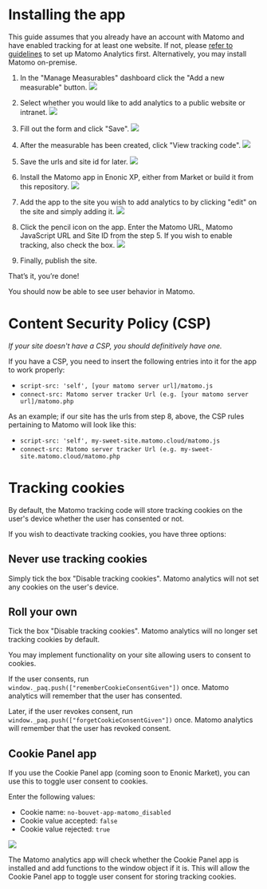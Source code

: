 # Installing the app

This guide assumes that you already have an account with Matomo and have enabled tracking for at least one website. 
If not, please [refer to guidelines](https://matomo.org/) to set up Matomo Analytics first. Alternatively, you may
install Matomo on-premise.

1. In the "Manage Measurables" dashboard click the "Add a new measurable" button.
![](images/matomo_00.png) 

2. Select whether you would like to add analytics to a public website or intranet.
![](images/matomo_01.png)

3. Fill out the form and click "Save".
![](images/matomo_02.png)

4. After the measurable has been created, click "View tracking code".
![](images/matomo_03.png)

5. Save the urls and site id for later.
![](images/matomo_04.png)

6. Install the Matomo app in Enonic XP, either from Market or build it from this repository.
![](images/matomo_05.png)

7. Add the app to the site you wish to add analytics to by clicking "edit" on the site and simply adding it.
![](images/matomo_06.png)

8. Click the pencil icon on the app. Enter the Matomo URL, Matomo JavaScript URL and Site ID from the step 5. If you wish to enable tracking,
also check the box.
![](images/matomo_07.png)

9. Finally, publish the site.

That’s it, you’re done!

You should now be able to see user behavior in Matomo.

# Content Security Policy (CSP)

_If your site doesn't have a CSP, you should definitively have one._

If you have a CSP, you need to insert the following entries into it for the app to work properly:
- `script-src: 'self', [your matomo server url]/matomo.js`
- `connect-src: Matomo server tracker Url (e.g. [your matomo server url]/matomo.php`

As an example; if our site has the urls from step 8, above, the CSP rules pertaining to Matomo will look like this:
- `script-src: 'self', my-sweet-site.matomo.cloud/matomo.js`
- `connect-src: Matomo server tracker Url (e.g. my-sweet-site.matomo.cloud/matomo.php`

# Tracking cookies
By default, the Matomo tracking code will store tracking cookies on the user's device whether the user has consented or not.

If you wish to deactivate tracking cookies, you have three options:

## Never use tracking cookies
Simply tick the box "Disable tracking cookies". Matomo analytics will not set any cookies on the user's device.

## Roll your own 
Tick the box "Disable tracking cookies". Matomo analytics will no longer set tracking cookies by default.

You may implement functionality on your site allowing users to consent to cookies.

If the user consents, run `window._paq.push(["rememberCookieConsentGiven"])` once. Matomo analytics will remember that the user has consented.

Later, if the user revokes consent, run `window._paq.push(["forgetCookieConsentGiven"])` once. Matomo analytics will remember that the user has revoked consent.

## Cookie Panel app
If you use the Cookie Panel app (coming soon to Enonic Market), you can use this to toggle user consent to cookies.

Enter the following values:
- Cookie name: `no-bouvet-app-matomo_disabled`
- Cookie value accepted: `false`
- Cookie value rejected: `true`

![](images/matomo_08.png)

The Matomo analytics app will check whether the Cookie Panel app is installed and add functions to the window object if it is. This will allow the Cookie Panel app to toggle user consent for storing tracking cookies.